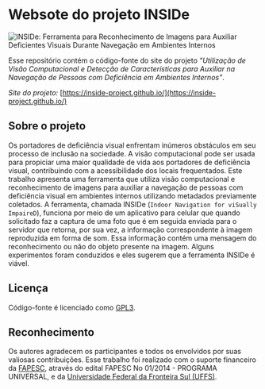Websote do projeto INSIDe
================================

![INSIDe: Ferramenta para Reconhecimento de Imagens para Auxiliar Deficientes Visuais Durante Navegação em Ambientes Internos](https://inside-project.github.io/img/mockups.jpg)

Esse repositório contém o código-fonte do site do projeto _"Utilização de Visão Computacional e Detecção de Características para Auxiliar na Navegação de Pessoas com Deficiência em Ambientes Internos"_.

_Site do projeto:_ [https://inside-project.github.io/](https://inside-project.github.io/)

## Sobre o projeto

Os portadores de deficiência visual enfrentam inúmeros obstáculos em seu processo de inclusão na sociedade. A visão computacional pode ser usada para propiciar uma maior qualidade de vida aos portadores de deficiência visual, contribuindo com a acessibilidade dos locais frequentados. Este trabalho apresenta uma ferramenta que utiliza visão computacional e reconhecimento de imagens para auxiliar a navegação de pessoas com deficiência visual em ambientes internos utilizando metadados previamente coletados. A ferramenta, chamada INSIDe (`Indoor Navigation for viSually ImpaireD`), funciona por meio de um aplicativo para celular que quando solicitado faz a captura de uma foto que é em seguida enviada para o servidor que retorna, por sua vez, a informação correspondente à imagem reproduzida em forma de som. Essa informação contém uma mensagem do reconhecimento ou não do objeto presente na imagem. Alguns experimentos foram conduzidos e eles sugerem que a ferramenta INSIDe é viável.

## Licença

Código-fonte é licenciado como [GPL3](http://choosealicense.com/licenses/gpl-3.0/).

## Reconhecimento

Os autores agradecem os participantes e todos os envolvidos por suas valiosas contribuições. Esse trabalho foi realizado com o suporte financeiro da [FAPESC](http://www.fapesc.sc.gov.br), através do edital FAPESC No 01/2014 - PROGRAMA UNIVERSAL, e da [Universidade Federal da Fronteira Sul (UFFS)](http://www.uffs.edu.br).
